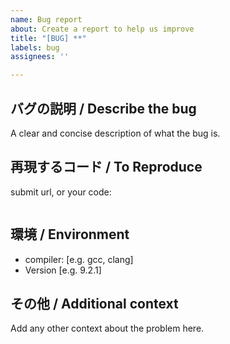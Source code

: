 ```yaml
---
name: Bug report
about: Create a report to help us improve
title: "[BUG] **"
labels: bug
assignees: ''

---
```


## バグの説明 / Describe the bug
A clear and concise description of what the bug is.

## 再現するコード / To Reproduce
submit url, or your code:
```cpp
```

## 環境 / Environment
 - compiler: [e.g. gcc, clang]
 - Version [e.g. 9.2.1]

## その他 / Additional context
Add any other context about the problem here.
